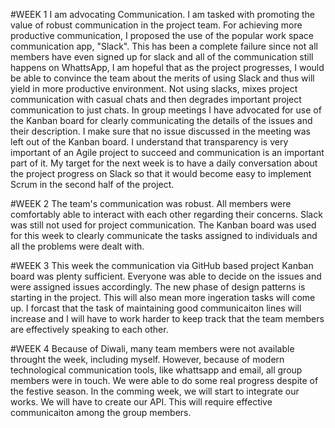#WEEK 1 I am advocating Communication. I am tasked with promoting the value of robust communication in the project team. For achieving more productive communication, I proposed the use of the popular work space communication app, "Slack". This has been a complete failure since not all members have even signed up for slack and all of the communication still happens on WhattsApp, I am hopeful that as the project progresses, I would be able to convince the team about the merits of using Slack and thus will yield in more productive environment. Not using slacks, mixes project communication with casual chats and then degrades important project communication to just chats. In group meetings I have advocated for use of the Kanban board for clearly communicating the details of the issues and their description. I make sure that no issue discussed in the meeting was left out of the Kanban board. I understand that transparency is very important of an Agile project to succeed and communication is an important part of it. My target for the next week is to have a daily conversation about the project progress on Slack so that it would become easy to implement Scrum in the second half of the project.

#WEEK 2 The team's communication was robust. All members were comfortably able to interact with each other regarding their concerns. Slack was still not used for project communication. The Kanban board was used for this week to clearly communicate the tasks assigned to individuals and all the problems were dealt with.

#WEEK 3 This week the communication via GitHub based project Kanban board was plenty sufficient. Everyone was able to decide on the issues and were assigned issues accordingly. The new phase of design patterns is starting in the project. This will also mean more ingeration tasks will come up. I forcast that the task of maintaining good communicaiton lines will increase and I will have to work harder to keep track that the team members are effectively speaking to each other.

#WEEK 4 Because of Diwali, many team members were not available throught the week, including myself. However, because of modern technological communication tools, like whattsapp and email, all group members were in touch. We were able to do some real progress despite of the festive season. In the comming week, we will start to integrate our works. We will have to create our API. This will require effective communicaiton among the group members.